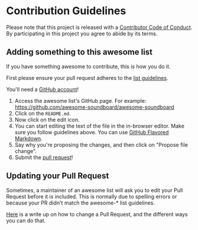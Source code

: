 # Contribution Guidelines

Please note that this project is released with a [Contributor Code of Conduct](CODE_OF_CONDUCT.md). By participating in this project you agree to abide by its terms.

## Adding something to this awesome list

If you have something awesome to contribute, this is how you do it.

First please ensure your pull request adheres to the [list guidelines](PULL_REQUEST_TEMPLATE.md).

You'll need a [GitHub account](https://github.com/join)!

1. Access the awesome list's GitHub page. For example: https://github.com/awesome-soundboard/awesome-soundboard
2. Click on the `README.md`.
3. Now click on the edit icon.
4. You can start editing the text of the file in the in-browser editor. Make sure you follow guidelines above. You can use [GitHub Flavored Markdown](https://help.github.com/articles/github-flavored-markdown/).
5. Say why you're proposing the changes, and then click on "Propose file change".
6. Submit the [pull request](https://help.github.com/articles/using-pull-requests/)!

## Updating your Pull Request

Sometimes, a maintainer of an awesome list will ask you to edit your Pull Request before it is included. This is normally due to spelling errors or because your PR didn't match the awesome-* list guidelines.

[Here](https://github.com/RichardLitt/knowledge/blob/master/github/amending-a-commit-guide.md) is a write up on how to change a Pull Request, and the different ways you can do that.

